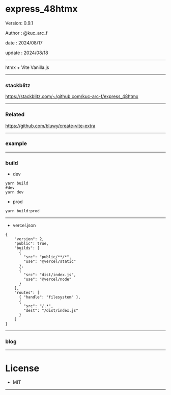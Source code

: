 ﻿# express_48htmx

 Version: 0.9.1

 Author  : @kuc_arc_f

 date   : 2024/08/17
 
 update : 2024/08/18 

***

htmx + Vite Vanilla.js

***
### stackblitz

https://stackblitz.com/~/github.com/kuc-arc-f/express_48htmx

***
### Related

https://github.com/bluwy/create-vite-extra

***
### example


***
### build
* dev
```
yarn build
#dev
yarn dev
```
* prod
```
yarn build:prod
```

***
* vercel.json
```
{
    "version": 2,
    "public": true,
    "builds": [
      {
        "src": "public/**/*",
        "use": "@vercel/static"
      },        
      {
        "src": "dist/index.js",
        "use": "@vercel/node"
      }
    ],
    "routes": [
      { "handle": "filesystem" },
      {
        "src": "/.*",
        "dest": "/dist/index.js"
      }
    ]
}
```
***
### blog


***
# License

* MIT

***

